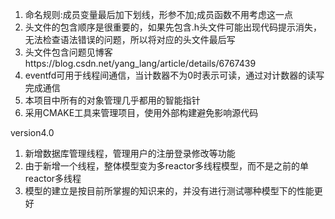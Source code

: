 1. 命名规则:成员变量最后加下划线，形参不加;成员函数不用考虑这一点
2. 头文件的包含顺序是很重要的，如果先包含.h头文件可能出现代码提示消失，无法检查语法错误的问题，所以将对应的头文件最后写
3. 头文件包含问题见博客https://blog.csdn.net/yang_lang/article/details/6767439
4. eventfd可用于线程间通信，当计数器不为0时表示可读，通过对计数器的读写完成通信
5. 本项目中所有的对象管理几乎都用的智能指针
6. 采用CMAKE工具来管理项目，使用外部构建避免影响源代码

version4.0 
1. 新增数据库管理线程，管理用户的注册登录修改等功能
2. 由于新增一个线程，整体模型变为多reactor多线程模型，而不是之前的单reactor多线程
3. 模型的建立是按目前所掌握的知识来的，并没有进行测试哪种模型下的性能更好